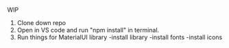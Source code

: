 WIP

1) Clone down repo
2) Open in VS code and run "npm install" in terminal.
3) Run things for MaterialUI library
   -install library
   -install fonts
   -install icons
